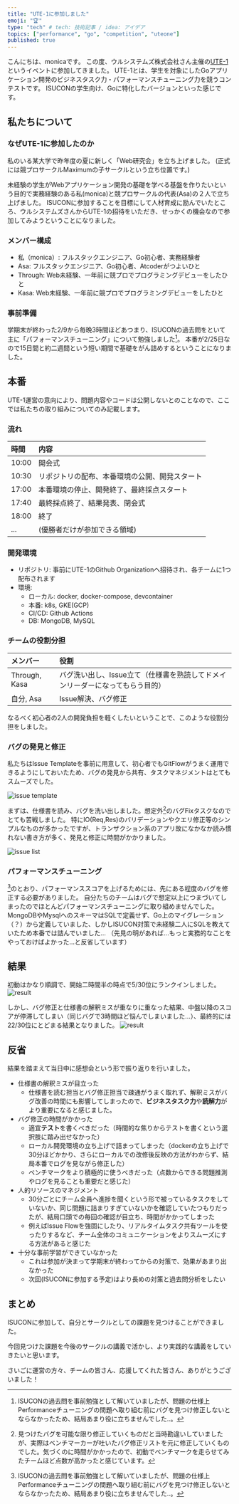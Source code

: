 ```yaml
---
title: "UTE-1に参加しました"
emoji: "🏆"
type: "tech" # tech: 技術記事 / idea: アイデア
topics: ["performance", "go", "competition", "uteone"]
published: true
---
```


こんにちは、monicaです。
この度、ウルシステムズ株式会社さん主催の[UTE-1](https://uteone.jp/)というイベントに参加してきました。
UTE-1とは、学生を対象にしたGoアプリケーション開発のビジネスタスク力・パフォーマンスチューニング力を競うコンテストです。
ISUCONの学生向け、Goに特化したバージョンといった感じです。

## 私たちについて

### なぜUTE-1に参加したのか

私のいる某大学で昨年度の夏に新しく「Web研究会」を立ち上げました。
(正式には競プロサークルMaximumの子サークルという立ち位置です。)

未経験の学生がWebアプリケーション開発の基礎を学べる基盤を作りたいという目的で実務経験のある私(monica)と競プロサークルの代表(Asa)の２人で立ち上げました。
ISUCONに参加することを目標にして人材育成に励んでいたところ、ウルシステムズさんからUTE-1の招待をいただき、せっかくの機会なので参加してみようということになりました。

### メンバー構成

- 私（monica）: フルスタックエンジニア、Go初心者、実務経験者
- Asa: フルスタックエンジニア、Go初心者、Atcoderがつよいひと
- Through: Web未経験、一年前に競プロでプログラミングデビューをしたひと
- Kasa: Web未経験、一年前に競プロでプログラミングデビューをしたひと

### 事前準備

学期末が終わった2/9から毎晩3時間ほどあつまり、ISUCONの過去問をといて主に「パフォーマンスチューニング」について勉強しました[^1]。
本番が2/25日なので15日間と約二週間という短い期間で基礎をがん詰めするということになりました。

## 本番

UTE-1運営の意向により、問題内容やコードは公開しないとのことなので、ここでは私たちの取り組みについてのみ記載します。

### 流れ

|時間|内容|
|:--|:--|
|10:00|開会式|
|10:30|リポジトリの配布、本番環境の公開、開発スタート|
|17:00|本番環境の停止、開発終了、最終採点スタート|
|17:40|最終採点終了、結果発表、閉会式|
|18:00|終了|
|...|(優勝者だけが参加できる領域)|

### 開発環境

- リポジトリ: 事前にUTE-1のGithub Organizationへ招待され、各チームに1つ配布されます
- 環境:
  - ローカル: docker, docker-compose, devcontainer
  - 本番: k8s, GKE(GCP)
  - CI/CD: Github Actions
  - DB: MongoDB, MySQL

### チームの役割分担

|メンバー|役割|
|:--|:--|
|Through, Kasa| バグ洗い出し、Issue立て（仕様書を熟読してドメインリーダーになってもらう目的）|
|自分, Asa| Issue解決、バグ修正|

なるべく初心者の2人の開発負担を軽くしたいということで、このような役割分担をしました。

### バグの発見と修正

私たちはIssue Templateを事前に用意して、初心者でもGitFlowがうまく運用できるようにしておいたため、バグの発見から共有、タスクマネジメントはとてもスムーズでした。

![issue template](/images/117a84653f69a7/issue_template.png)

まずは、仕様書を読み、バグを洗い出しました。想定外[^2]のバグFixタスクなのでとても苦戦しました。
特にIO(Req,Res)のバリデーションやクエリ修正等のシンプルなものが多かったですが、トランザクション系のアプリ故になかなか読み慣れない書き方が多く、発見と修正に時間がかかりました。

![issue list](/images/117a84653f69a7/issue_list.png)

### パフォーマンスチューニング

[^1]のとおり、パフォーマンススコアを上げるためには、先にある程度のバグを修正する必要がありました。
自分たちのチームはバグで想定以上につまづいてしまったのでほとんどパフォーマンスチューニングに取り組めませんでした。
MongoDBやMysqlへのスキーマはSQLで定義せず、Go上のマイグレーション（？）から定義していました、しかしISUCON対策で未経験二人にSQLを教えていたため本番では詰んでいました...
（先見の明があれば...もっと実務的なことをやっておけばよかった...と反省しています）

## 結果

初動はかなり順調で、開始二時間半の時点で5/30位にランクインしました。
![result](/images/117a84653f69a7/result_max.png)

しかし、バグ修正と仕様書の解釈ミスが重なりに重なった結果、中盤以降のスコアが停滞してしまい（同じバグで3時間ほど悩んでしまいました...）、最終的には22/30位にとどまる結果となりました。
![result](/images/117a84653f69a7/result_final.png)

## 反省

結果を踏まえて当日中に感想会という形で振り返りを行いました。

- 仕様書の解釈ミスが目立った
  - 仕様書を読む担当とバグ修正担当で疎通がうまく取れず、解釈ミスがバグ改善の時間にも影響してしまったので、**ビジネスタスク力**や**読解力**がより重要になると感じました。
- バグ修正の時間がかかった
  - 適宜**テスト**を書くべきだった（時間的な焦りからテストを書くという選択肢に踏み出せなかった）
  - ローカル開発環境の立ち上げで詰まってしまった（dockerの立ち上げで30分ほどかかり、さらにローカルでの改修後反映の方法がわからず、結局本番でログを見ながら修正した）
  - ベンチマークをより積極的に使うべきだった（点数からできる問題推測やログを見ることも重要だと感じた）
- 人的リソースのマネジメント
  - 30分ごとにチーム全員へ進捗を聞くという形で被っているタスクをしていないか、同じ問題に詰まりすぎていないかを確認していたつもりだったが、結局口頭での毎回の確認が目立ち、時間がかかってしまった
  - 例えばIssue Flowを強固にしたり、リアルタイムタスク共有ツールを使ったりするなど、チーム全体のコミュニケーションをよりスムーズにする方法があると感じた
- 十分な事前学習ができていなかった
  - これは参加が決まって学期末が終わってからの対策で、効果があまり出なかった
  - 次回(ISUCONに参加する予定)はより長めの対策と過去問分析をしたい

## まとめ

ISUCONに参加して、自分とサークルとしての課題を見つけることができました。
<!-- textlint-disable -->
今回見つけた課題を今後のサークルの講義で活かし、より実践的な講義をしていきたいと思います。
<!-- textlint-enable -->

さいごに運営の方々、チームの皆さん、応援してくれた皆さん、ありがとうございました！

[^1]: ISUCONの過去問を事前勉強として解いていましたが、問題の仕様上Performanceチューニングの問題へ取り組む前にバグを見つけ修正しないとならなかったため、結局あまり役に立ちませんでした..。
[^2]: 見つけたバグを可能な限り修正していくものだと当時勘違いしていましたが、実際はベンチマーカーが吐いたバグ修正リストを元に修正していくものでした。気づくのに時間がかかったので、初動でベンチマークを走らせてみたチームほど点数が高かったと感じています。
